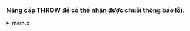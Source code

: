 
<a name="top"></a>

### Nâng cấp THROW để có thể nhận được chuỗi thông báo lỗi.

<details>
<summary><b>main.c</b></summary>
	
```c
#include <stdio.h>
#include <setjmp.h>
#include <string.h>

char error_code[50];

#define TRY if ((exception = setjmp(buf)) == 0)
#define CATCH(x) else if (exception == x)
#define THROW(x, message)               \
{                                       \
    int size = strlen(message);         \
    for (int i = 0; i < size; i++)      \
    {                                   \
        error_code[i] = message[i];     \
    }                                   \
    error_code[size] = '\0';            \
    longjmp(buf, x);                    \
}

jmp_buf buf;
int exception = 0;
typedef enum
{
  NO_ERROR,
  NO_EXIST,
  DIVIDE_BY_0
}ErrorCodes;

/* Hàm chia 2 số nguyên */
double divide(int a, int b)
{
  if (a == 0 && b == 0)
  {
   THROW(NO_EXIST, "Lỗi không tồn tại");  // Nếu a và b đều bằng 0 thì nhảy về setjmp và trả về 1
  }
  else if (b == 0)
  {
    THROW(DIVIDE_BY_0, "Lỗi chia cho 0");  // Nếu a và b đều bằng 0 thì nhảy về setjmp và trả về 2
  }
  return (double)a/b;
}

int main()
{
  exception = NO_ERROR;
  TRY
  {
    printf("Kết quả: %.2f\n", divide(5,0));  // Lần gọi trực tiếp setjmp đầu tiên luôn có kq là 0 trả về
  }
  CATCH(NO_EXIST)
  {
    printf("%s\n", error_code);  // Nếu kq trả về là 1 thì hiện câu lệnh.
  }
  CATCH(DIVIDE_BY_0)
  {
    printf("%s\n", error_code);  // Nếu kq trả về là 2 thì hiện câu lệnh.
  }
  return 0;
}
```

> ➡️ Kết quả:
> 
> ![image](https://github.com/user-attachments/assets/f806656f-ce10-4030-8347-05dc36f5caab)


[🔼 _UP_](#top)

</details>
